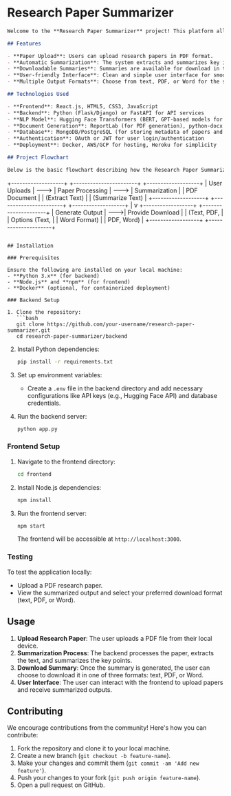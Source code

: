 # Research Paper Summarizer
```markdown
Welcome to the **Research Paper Summarizer** project! This platform allows users to upload research papers (in PDF format) and receive concise, summarized text in text, PDF, or Word document formats. The website leverages Natural Language Processing (NLP) models to process academic papers and generate summaries, making it easier for researchers and students to quickly understand key insights.

## Features

- **Paper Upload**: Users can upload research papers in PDF format.
- **Automatic Summarization**: The system extracts and summarizes key information from the research paper.
- **Downloadable Summaries**: Summaries are available for download in text, PDF, or Word formats.
- **User-friendly Interface**: Clean and simple user interface for smooth interaction.
- **Multiple Output Formats**: Choose from text, PDF, or Word for the summary download.

## Technologies Used

- **Frontend**: React.js, HTML5, CSS3, JavaScript
- **Backend**: Python (Flask/Django) or FastAPI for API services
- **NLP Model**: Hugging Face Transformers (BERT, GPT-based models for summarization)
- **Document Generation**: ReportLab (for PDF generation), python-docx (for Word document generation)
- **Database**: MongoDB/PostgreSQL (for storing metadata of papers and summaries)
- **Authentication**: OAuth or JWT for user login/authentication
- **Deployment**: Docker, AWS/GCP for hosting, Heroku for simplicity

## Project Flowchart

Below is the basic flowchart describing how the Research Paper Summarizer works:

```
+-------------------+      +-----------------------+      +-------------------+
|  User Uploads     | ---> |  Paper Processing     | ---> |  Summarization    |
|  PDF Document     |      |  (Extract Text)       |      |  (Summarize Text) |
+-------------------+      +-----------------------+      +-------------------+
                                 |
                                 v
                       +------------------+     +---------------------+
                       |  Generate Output | --->|  Provide Download   |
                       |  (Text, PDF,     |     |  Options (Text,     |
                       |   Word Format)   |     |   PDF, Word)        |
                       +------------------+     +---------------------+
```

## Installation

### Prerequisites

Ensure the following are installed on your local machine:
- **Python 3.x** (for backend)
- **Node.js** and **npm** (for frontend)
- **Docker** (optional, for containerized deployment)

### Backend Setup

1. Clone the repository:
   ```bash
   git clone https://github.com/your-username/research-paper-summarizer.git
   cd research-paper-summarizer/backend
   ```

2. Install Python dependencies:
   ```bash
   pip install -r requirements.txt
   ```

3. Set up environment variables:
   - Create a `.env` file in the backend directory and add necessary configurations like API keys (e.g., Hugging Face API) and database credentials.

4. Run the backend server:
   ```bash
   python app.py
   ```

### Frontend Setup

1. Navigate to the frontend directory:
   ```bash
   cd frontend
   ```

2. Install Node.js dependencies:
   ```bash
   npm install
   ```

3. Run the frontend server:
   ```bash
   npm start
   ```

   The frontend will be accessible at `http://localhost:3000`.

### Testing

To test the application locally:
- Upload a PDF research paper.
- View the summarized output and select your preferred download format (text, PDF, or Word).

## Usage

1. **Upload Research Paper**: The user uploads a PDF file from their local device.
2. **Summarization Process**: The backend processes the paper, extracts the text, and summarizes the key points.
3. **Download Summary**: Once the summary is generated, the user can choose to download it in one of three formats: text, PDF, or Word.
4. **User Interface**: The user can interact with the frontend to upload papers and receive summarized outputs.

## Contributing

We encourage contributions from the community! Here's how you can contribute:

1. Fork the repository and clone it to your local machine.
2. Create a new branch (`git checkout -b feature-name`).
3. Make your changes and commit them (`git commit -am 'Add new feature'`).
4. Push your changes to your fork (`git push origin feature-name`).
5. Open a pull request on GitHub.
